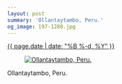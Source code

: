 ```yaml
---
layout: post
summary: 'Ollantaytambo, Peru.'
og_image: 197-1280.jpg
---
```


<div class="post">
 <time>
  <a href="/197">
   {{ page.date | date: "%B %-d, %Y" }}
  </a>
 </time>
 <a href="/197">
  <figure data-taken="11/15/2013">
   <img alt="Ollantaytambo, Peru." sizes="(min-width: 700px) 50vw, calc(100vw - 2rem)" src="{{ site.assets_url }}/197-640.jpg" srcset="{{ site.assets_url }}/197-1280.jpg 1280w, {{ site.assets_url }}/197-960.jpg 960w, {{ site.assets_url }}/197-640.jpg 640w, {{ site.assets_url }}/197-320.jpg 320w"/>
  </figure>
 </a>
 <span>
  Ollantaytambo, Peru.
 </span>
</div>
